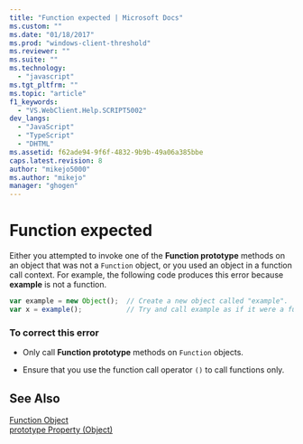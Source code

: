```yaml
---
title: "Function expected | Microsoft Docs"
ms.custom: ""
ms.date: "01/18/2017"
ms.prod: "windows-client-threshold"
ms.reviewer: ""
ms.suite: ""
ms.technology: 
  - "javascript"
ms.tgt_pltfrm: ""
ms.topic: "article"
f1_keywords: 
  - "VS.WebClient.Help.SCRIPT5002"
dev_langs: 
  - "JavaScript"
  - "TypeScript"
  - "DHTML"
ms.assetid: f62ade94-9f6f-4832-9b9b-49a06a385bbe
caps.latest.revision: 8
author: "mikejo5000"
ms.author: "mikejo"
manager: "ghogen"
---
```

# Function expected
Either you attempted to invoke one of the **Function prototype** methods on an object that was not a `Function` object, or you used an object in a function call context. For example, the following code produces this error because **example** is not a function.  
  
```JavaScript  
var example = new Object();  // Create a new object called "example".  
var x = example();           // Try and call example as if it were a function.  
```  
  
### To correct this error  
  
-   Only call **Function prototype** methods on `Function` objects.  
  
-   Ensure that you use the function call operator `()` to call functions only.  
  
## See Also  
 [Function Object](../../javascript/reference/function-object-javascript.md)   
 [prototype Property (Object)](../../javascript/reference/prototype-property-object-javascript.md)